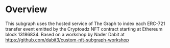# Overview

This subgraph uses the hosted service of The Graph to index each ERC-721 transfer event emitted by the Cryptoadz NFT contract starting at Ethereum block 13186834. Based on a workshop by Nader Dabit at https://github.com/dabit3/custom-nft-subgraph-workshop